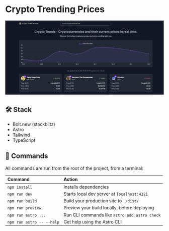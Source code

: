 # Crypto Trending Prices


![crypto trend price](https://raw.githubusercontent.com/codejules/trendcryptoprice/refs/heads/main/public/readme.png)

## 🛠️ Stack

- Bolt.new (stackblitz)
- Astro
- Tailwind
- TypeScript


## 🧞 Commands

All commands are run from the root of the project, from a terminal:

| Command                   | Action                                           |
| :------------------------ | :----------------------------------------------- |
| `npm install`             | Installs dependencies                            |
| `npm run dev`             | Starts local dev server at `localhost:4321`      |
| `npm run build`           | Build your production site to `./dist/`          |
| `npm run preview`         | Preview your build locally, before deploying     |
| `npm run astro ...`       | Run CLI commands like `astro add`, `astro check` |
| `npm run astro -- --help` | Get help using the Astro CLI                     |